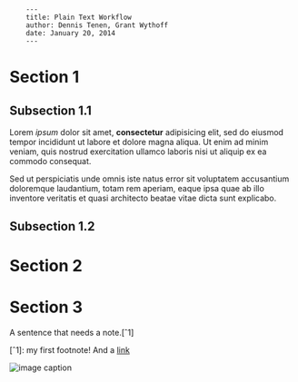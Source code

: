 ```
    ---  
    title: Plain Text Workflow  
    author: Dennis Tenen, Grant Wythoff  
    date: January 20, 2014  
    ---  
```

# Section 1  
 
## Subsection 1.1  
Lorem *ipsum* dolor sit amet, **consectetur** adipisicing elit, sed do eiusmod tempor incididunt ut labore et dolore magna aliqua. Ut enim ad minim veniam, quis nostrud exercitation ullamco laboris nisi ut aliquip ex ea commodo consequat.
 
Sed ut perspiciatis unde omnis iste natus error sit voluptatem accusantium doloremque laudantium, totam rem aperiam, eaque  ipsa quae ab illo inventore veritatis et quasi architecto beatae vitae dicta sunt explicabo.
 
## Subsection 1.2

# Section 2

# Section 3

A sentence that needs a note.[ˆ1] 

[ˆ1]: my first footnote! And a [link](https://www.eff.org/)

![image caption](your_image.jpg)